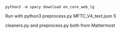 ```
python3 -m spacy download en_core_web_lg 
```

Run with python3 preprocess.py MFTC_V4_text.json 5

cleaners.py and preprocess.py both from Mattermost
